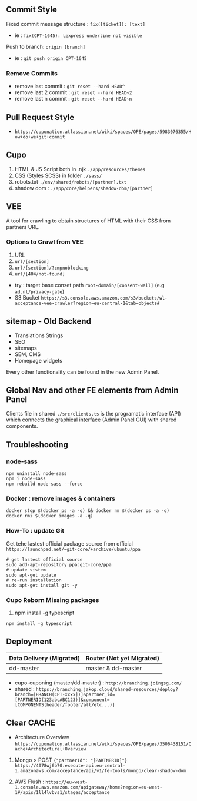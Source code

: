 ## Commit Style
Fixed commit message structure : `fix([ticket]): [text]`
* ie : `fix(CPT-1645): Lexpress underline not visible`

Push to branch: `origin [branch]`
* ie : `git push origin CPT-1645`

### Remove Commits
* remove last commit : `git reset --hard HEAD^`
* remove last 2 commit : `git reset --hard HEAD~2`
* remove last n commit : `git reset --hard HEAD~n`

## Pull Request Style
* `https://cuponation.atlassian.net/wiki/spaces/OPE/pages/5983076355/How+do+we+git+commit`

## Cupo
1. HTML & JS Script both in .njk `./app/resources/themes`
2. CSS (Styles SCSS) in folder `./sass/`
3. robots.txt `./env/shared/robots/[partner].txt`
4. shadow dom : `./app/core/helpers/shadow-dom/[partner]`

## VEE
A tool for crawling to obtain structures of HTML with their CSS from partners URL.
### Options to Crawl from VEE
1. URL
2. `url/[section]`
3. `url/[section]/?cmpnoblocking`
4. `url/[404/not-found]`
* try : target base conset path `root-domain/[consent-wall]` (e.g `ad.nl/privacy-gate`)
* S3 Bucket `https://s3.console.aws.amazon.com/s3/buckets/wl-acceptance-vee-crawler?region=eu-central-1&tab=objects#`

## sitemap - Old Backend
* Translations Strings
* SEO
* sitemaps
* SEM, CMS
* Homepage widgets 

Every other functionality can be found in the new Admin Panel.

## Global Nav and other FE elements from Admin Panel
Clients file in shared `./src/clients.ts` is the programatic interface (API) which connects the graphical interface (Admin Panel GUI) with shared components.

## Troubleshooting
### node-sass
```
npm uninstall node-sass
npm i node-sass
npm rebuild node-sass --force
```

### Docker : remove images & containers
```
docker stop $(docker ps -a -q) && docker rm $(docker ps -a -q)
docker rmi $(docker images -a -q)
```

### How-To : update Git
Get tehe lastest official package source from official `https://launchpad.net/~git-core/+archive/ubuntu/ppa`
```
# get lastest official source
sudo add-apt-repository ppa:git-core/ppa
# update sistem
sudo apt-get update
# re-run installation
sudo apt-get install git -y
```

### Cupo Reborn Missing packages
1. npm install -g typescript

```
npm install -g typescript
```


## Deployment
Data Delivery (Migrated) | Router (Not yet Migrated) |
|-|-|
| dd-master | master & dd-master

* cupo-cuponing (master/dd-master) : `http://branching.joingsg.com/`
* shared : `https://branching.jakop.cloud/shared-resources/deploy?branch=[BRANCH(CPT-xxxx])]&partner_id=[PARTNERID(123abcABC123)]&component=[COMPONENTS(header/footer/all/etc...)]`

## Clear CACHE
* Architecture Overview `https://cuponation.atlassian.net/wiki/spaces/OPE/pages/3506438151/Cache+Architectural+Overview`

1. Mongo > POST `{"partnerId": "[PARTNERID]"}`
`https://4078wj6b70.execute-api.eu-central-1.amazonaws.com/acceptance/api/v1/fe-tools/mongo/clear-shadow-dom`

2. AWS Flush : `https://eu-west-1.console.aws.amazon.com/apigateway/home?region=eu-west-1#/apis/1ll4lvbvs1/stages/acceptance`